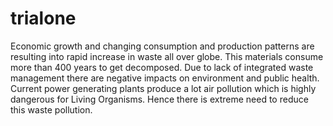 # trialone
Economic growth and changing consumption and production patterns are resulting into rapid increase in waste all over globe. This materials consume more than 400 years to get decomposed. Due to lack of integrated waste management there are negative impacts on environment and public health. Current power generating plants produce a lot air pollution which is highly dangerous for Living Organisms. Hence there is extreme need to reduce this waste pollution.
